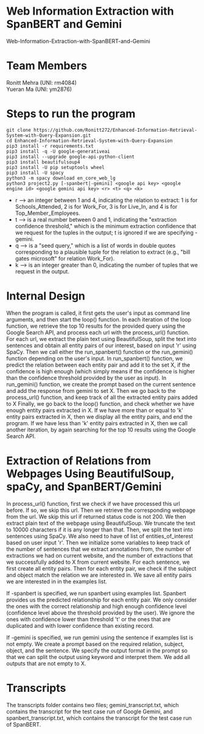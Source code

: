 # Web Information Extraction with SpanBERT and Gemini

Web-Information-Extraction-with-SpanBERT-and-Gemini

# Team Members
Ronitt Mehra (UNI: rm4084) <br>
Yueran Ma (UNI: ym2876)

# Steps to run the program
`git clone https://github.com/Ronitt272/Enhanced-Information-Retrieval-System-with-Query-Expansion.git` <br>
`cd Enhanced-Information-Retrieval-System-with-Query-Expansion` <br>
`pip3 install -r requirements.txt` <br>
`pip3 install -q -U google-generativeai` <br>
`pip3 install --upgrade google-api-python-client`  <br>
`pip3 install beautifulsoup4` <br>
`pip3 install -U pip setuptools wheel` <br>
`pip3 install -U spacy` <br>
`python3 -m spacy download en_core_web_lg` <br>
`python3 project2.py [-spanbert|-gemini] <google api key> <google engine id> <google gemini api key> <r> <t> <q> <k>` <br>

- r --> an integer between 1 and 4, indicating the relation to extract: 1 is for Schools_Attended, 2 is for Work_For, 3 is for Live_In, and 4 is for Top_Member_Employees. <br>
- t --> is a real number between 0 and 1, indicating the "extraction confidence threshold," which is the minimum extraction confidence that we request for the tuples in the output; t is ignored if we are specifying -gemini. <br>
- q --> is a "seed query," which is a list of words in double quotes corresponding to a plausible tuple for the relation to extract (e.g., "bill gates microsoft" for relation Work_For). <br>
- k --> is an integer greater than 0, indicating the number of tuples that we request in the output. <br>

# Internal Design

When the program is called, it first gets the user's input as command line arguments, and then start the loop() function.
In each iteration of the loop function, we retrieve the top 10 results for the provided query using the Google Search API, and process each url with the process_url() function.
For each url, we extract the plain text using BeautifulSoup, split the text into sentences and obtain all entity pairs of our interest, based on input 'r' using SpaCy. Then we call either the run_spanbert() function or the run_gemini() function depending on the user's input.
In run_spanbert() function, we predict the relation between each entity pair and add it to the set X, if the confidence is high enough (which simply means if the confidence is higher than the confidence threshold provided by the user as input).
In run_gemini() function, we create the prompt based on the current sentence and add the response from gemini to set X.
Then we go back to the process_url() function, and keep track of all the extracted entity pairs added to X
Finally, we go back to the loop() function, and check whether we have enough entity pairs extracted in X. If we
have more than or equal to 'k' entity pairs extracted in X, then we display all the entity pairs, and end the program. If we have less than 'k' entity pairs extracted in X, then we call another iteration, by again searching for the top 10 results using the Google Search API.

# Extraction of Relations from Webpages Using BeautifulSoup, spaCy, and SpanBERT/Gemini

In process_url() function, first we check if we have processed this url before. If so, we skip this url.
Then we retrieve the corresponding webpage from the url. We skip this url if returned status code is not 200.
We then extract plain text of the webpage using BeautifulSoup. We truncate the text to 10000 characters if it is any longer than that. Then, we split the text into sentences using SpaCy. We also need to have of list of entities_of_interest based on user input 'r'.
Then we initialize some variables to keep track of the number of sentences that we extract annotations from, the number of extractions we had on current website, and the number of extractions that we successfully added to X from current website.
For each sentence, we first create all entity pairs. Then for each entity pair, we check if the subject and object match the relation we are interested in. We save all entity pairs we are interested in in the examples list.


If -spanbert is specified, we run spanbert using examples list. Spanbert provides us the predicted relationship for each entity pair. We only consider the ones with the correct relationship and high enough confidence level (confidence level above the threshold provided by the user). We ignore the ones with confidence lower than threshold 't' or the ones that are duplicated and with lower confidence than existing record. 

If -gemini is specified, we run gemini using the sentence if examples list is not empty. We create a prompt based on the required relation, subject, object, and the sentence. We specify the output format in the prompt so that we can split the output using keyword and interpret them. We add all outputs that are not empty to X.

# Transcripts

The transcripts folder contains two files; gemini_transcript.txt, which contains the transcript for the test case run of Google Gemini, and spanbert_transcript.txt, which contains the transcript for the test case run of SpanBERT.





